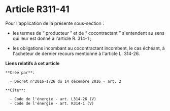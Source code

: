 # Article R311-41

Pour l'application de la présente sous-section :

- les termes de “ producteur ” et de “ cocontractant ” s'entendent au sens qui leur est donné à l'article R. 314-1 ;

- les obligations incombant au cocontractant incombent, le cas échéant, à l'acheteur de dernier recours mentionné à l'article
L. 314-26.

**Liens relatifs à cet article**

	**Créé par**:

	  - Décret n°2016-1726 du 14 décembre 2016 - art. 2

	**Cite**:

	  - Code de l'énergie - art. L314-26 (V)
	  - Code de l'énergie - art. R314-1 (V)
